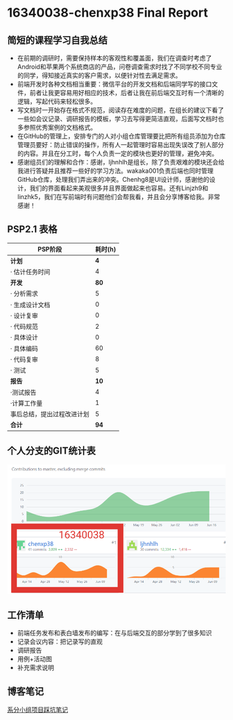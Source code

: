 # 16340038-chenxp38 Final Report

## 简短的课程学习自我总结

- 在前期的调研时，需要保持样本的客观性和覆盖面，我们在调查时考虑了Android和苹果两个系统商店的产品，问卷调查需求时找了不同学校不同专业的同学，得知接近真实的客户需求，以便针对性去满足需求。
- 前端开发时各种文档相当重要：微信平台的开发文档和后端同学写的接口文件，前者让我更容易用好相应的技术，后者让我在前后端交互时有一个清晰的逻辑，写起代码来轻松很多。
- 写文档时一开始存在格式不规范，阅读存在难度的问题，在组长的建议下看了一些如会议记录、调研报告的模板，学习去写得更简洁直观，后面写文档时也多参照优秀案例的文档格式。
- 在GitHub的管理上，安排专门的人对小组仓库管理要比把所有组员添加为仓库管理员要好：防止错误的操作，所有人一起管理时容易出现失误改了别人部分的内容。并且在分工时，每个人负责一定的模块也更好的管理，避免冲突。
- 感谢组员们的理解和合作：感谢，ljhnhlh是组长，除了负责艰难的模块还会给我进行答疑并且推荐一些好的学习方法。wakaka001负责后端也同时管理GitHub仓库，处理我们弄出来的冲突。Chenhg8是UI设计师，感谢他的设计，我们的界面看起来美观很多并且界面做起来也容易。还有Linjzh9和linzhk5，我们在写前端时有问题他们会帮我看，并且会分享博客给我。非常感谢！

## PSP2.1 表格

| PSP阶段                    | 耗时(h) |
| -------------------------- | ------- |
| **计划**                   | **4**   |
| · 估计任务时间             | 4       |
| **开发**                   | **80**  |
| · 分析需求                 | 5       |
| · 生成设计文档             | 0       |
| · 设计复审                 | 0       |
| · 代码规范                 | 2       |
| · 具体设计                 | 0       |
| · 具体编码                 | 60      |
| · 代码复审                 | 8       |
| · 测试                     | 5       |
| **报告**                   | **10**  |
| ·测试报告                  | 4       |
| ·计算工作量                | 1       |
| 事后总结，提出过程改进计划 | 5       |
| **合计**                   | **94**  |

## 个人分支的GIT统计表

![思维导图](../../imgsrc/cxp_img/git.png)

## 工作清单

- 前端任务发布和表白墙发布的编写：在与后端交互的部分学到了很多知识
- 记录会议内容：把记录写的直观
- 调研报告
- 用例+活动图
- 补充需求说明

## 博客笔记

[系分小组项目踩坑笔记](<https://blog.csdn.net/daxiandan/article/details/89838472#612__46>)


